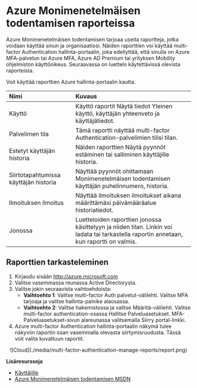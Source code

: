 <properties
    pageTitle="Azure multi-factor Authentication-raportit"
    description="Tämä käsitellään-toiminnolla Azure multi-factor Authentication - raportteja."
    services="multi-factor-authentication"
    documentationCenter=""
    authors="kgremban"
    manager="femila"
    editor="curtand"/>

<tags
    ms.service="multi-factor-authentication"
    ms.workload="identity"
    ms.tgt_pltfrm="na"
    ms.devlang="na"
    ms.topic="article"
    ms.date="08/04/2016"
    ms.author="kgremban"/>

# <a name="reports-in-azure-multi-factor-authentication"></a>Azure Monimenetelmäisen todentamisen raporteissa

Azure Monimenetelmäisen todentamisen tarjoaa useita raportteja, jotka voidaan käyttää sinun ja organisaatiosi. Näiden raporttien voi käyttää multi-factor Authentication hallinta-portaalin, joka edellyttää, että sinulla on Azure MFA-palvelun tai Azure MFA, Azure AD Premium tai yrityksen Mobility ohjelmiston käyttöoikeus. Seuraavassa on luettelo käytettävissä olevista raporteista.

Voit käyttää raporttien Azure hallinta-portaalin kautta.

Nimi| Kuvaus
:------------- | :------------- |
Käyttö | Käyttö raportit Näytä tiedot Yleinen käyttö, käyttäjän yhteenveto ja käyttäjätiedot.
Palvelimen tila|Tämä raportti näyttää multi-factor Authentication-palvelimien tilisi tilan.
Estetyt käyttäjän historia|Näiden raporttien Näytä pyynnöt estäminen tai salliminen käyttäjille historia.
Siirtotapahtumissa käyttäjän historia|Näyttää pyynnöt ohittamaan Monimenetelmäisen todentamisen käyttäjän puhelinnumero, historia.
Ilmoituksen ilmoitus|Näyttää ilmoituksen ilmoitukset aikana määrittämäsi päivämääräalue historiatiedot.
Jonossa|Luetteloiden raporttien jonossa käsittelyyn ja niiden tilan. Linkin voi ladata tai tarkastella raportin annetaan, kun raportti on valmis.

## <a name="to-view-reports"></a>Raporttien tarkasteleminen

1.  Kirjaudu sisään http://azure.microsoft.com
2.  Valitse vasemmassa reunassa Active Directorysta.
3.  Valitse jokin seuraavista vaihtoehdoista:
    - **Vaihtoehto 1**: Valitse multi-factor Auth palvelut-välilehti. Valitse MFA tarjoaja ja valitse hallinta-painike alaosassa.
    - **Vaihtoehto 2**: Valitse hakemistossa ja valitse Määritä-välilehti. Valitse multi-factor authentication-osassa Hallitse Palveluasetukset. MFA-Palveluasetukset-sivun alareunassa valitsemalla Siirry portal-linkki.
4.  Azure multi-factor Authentication hallinta-portaalin näkymä tulee näkyviin raportin osan vasemmalla olevasta siirtymisruudusta. Tässä voit valita kuvattuun raportit.

<center>![Cloud](./media/multi-factor-authentication-manage-reports/report.png)</center>


**Lisäresursseja**

* [Käyttäjille](./end-user/multi-factor-authentication-end-user.md)
* [Azure Monimenetelmäisen todentamisen MSDN](https://msdn.microsoft.com/library/azure/dn249471.aspx)

